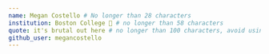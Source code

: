 ```yaml
---
name: Megan Costello # No longer than 28 characters
institution: Boston College 🚩 # no longer than 58 characters
quote: it's brutal out here # no longer than 100 characters, avoid using quotes(") to guarantee the format remains the same.
github_user: megancostello
---
```

